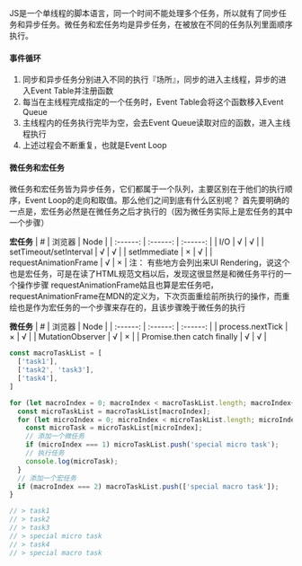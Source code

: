 JS是一个单线程的脚本语言，同一个时间不能处理多个任务，所以就有了同步任务和异步任务。微任务和宏任务均是异步任务，在被放在不同的任务队列里面顺序执行。
#### 事件循环
1. 同步和异步任务分别进入不同的执行『场所』，同步的进入主线程，异步的进入Event Table并注册函数
2. 每当在主线程完成指定的一个任务时，Event Table会将这个函数移入Event Queue
3. 主线程内的任务执行完毕为空，会去Event Queue读取对应的函数，进入主线程执行
4. 上述过程会不断重复，也就是Event Loop

#### 微任务和宏任务
微任务和宏任务皆为异步任务，它们都属于一个队列，主要区别在于他们的执行顺序，Event Loop的走向和取值。那么他们之间到底有什么区别呢？
首先要明确的一点是，宏任务必然是在微任务之后才执行的（因为微任务实际上是宏任务的其中一个步骤）

**宏任务**
| # | 浏览器 | Node |
| :------: | :------: | :------: |
| I/O | √ | √ |
| setTimeout/setInterval | √ | √ |
| setImmediate | × | √ |
| requestAnimationFrame | √ | × |
注： 有些地方会列出来UI Rendering，说这个也是宏任务，可是在读了HTML规范文档以后，发现这很显然是和微任务平行的一个操作步骤
requestAnimationFrame姑且也算是宏任务吧，requestAnimationFrame在MDN的定义为，下次页面重绘前所执行的操作，而重绘也是作为宏任务的一个步骤来存在的，且该步骤晚于微任务的执行

**微任务**
| # | 浏览器 | Node |
| :------: | :------: | :------: |
| process.nextTick | × | √ |
| MutationObserver | √ | × |
| Promise.then catch finally | √ | √ |

```javascript
const macroTaskList = [
  ['task1'],
  ['task2', 'task3'],
  ['task4'],
]

for (let macroIndex = 0; macroIndex < macroTaskList.length; macroIndex++) {
  const microTaskList = macroTaskList[macroIndex];
  for (let microIndex = 0; microIndex < microTaskList.length; microIndex++) {
    const microTask = microTaskList[microIndex];
    // 添加一个微任务
    if (microIndex === 1) microTaskList.push('special micro task');
    // 执行任务
    console.log(microTask);
  }
  // 添加一个宏任务
  if (macroIndex === 2) macroTaskList.push(['special macro task']);
}

// > task1
// > task2
// > task3
// > special micro task
// > task4
// > special macro task
```
